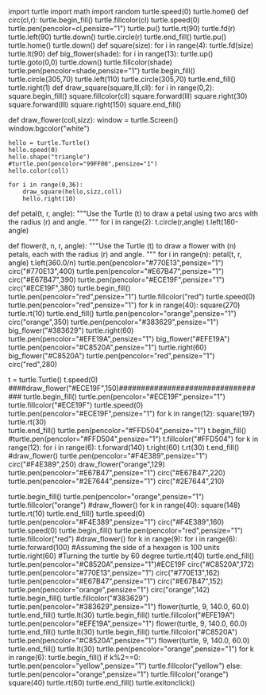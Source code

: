 import turtle
import math
import random
turtle.speed(0)
turtle.home()
def circ(cl,r): 
    turtle.begin_fill()
    turtle.fillcolor(cl)
    turtle.speed(0)
    turtle.pen(pencolor=cl,pensize="1")
    turtle.pu()
    turtle.rt(90)
    turtle.fd(r)
    turtle.left(90)
    turtle.down()
    turtle.circle(r)
    turtle.end_fill()
    turtle.pu()
    turtle.home()
    turtle.down()
def square(size):
    for i in range(4):
        turtle.fd(size)
        turtle.lt(90)
def big_flower(shade):
    for i in range(13):
        turtle.up()
        turtle.goto(0,0)
        turtle.down()
        turtle.fillcolor(shade)
        turtle.pen(pencolor=shade,pensize="1")
        turtle.begin_fill()
        turtle.circle(305,70)
        turtle.left(110)
        turtle.circle(305,70)
        turtle.end_fill()
        turtle.right(1)
def draw_square(square,lll,cll):
    for i in range(0,2):
        square.begin_fill()
        square.fillcolor(cll)
        square.forward(lll)
        square.right(30)
        square.forward(lll)
        square.right(150)
        square.end_fill()


def draw_flower(coll,sizz):
	window = turtle.Screen()
	window.bgcolor("white")

	hello = turtle.Turtle()
	hello.speed(0)
	hello.shape("triangle")
    #turtle.pen(pencolor="99FF00",pensize="1")
	hello.color(coll)

	for i in range(0,36):
		draw_square(hello,sizz,coll)
		hello.right(10)
def petal(t, r, angle):
    """Use the Turtle (t) to draw a petal using two arcs
    with the radius (r) and angle.
    """
    for i in range(2):
        t.circle(r,angle)
        t.left(180-angle)

def flower(t, n, r, angle):
    """Use the Turtle (t) to draw a flower with (n) petals,
    each with the radius (r) and angle.
    """
    for i in range(n):
        petal(t, r, angle)
        t.left(360.0/n)
turtle.pen(pencolor="#770E13",pensize="1")
circ("#770E13",400)
turtle.pen(pencolor="#E67B47",pensize="1")
circ("#E67B47",390)
turtle.pen(pencolor="#ECE19F",pensize="1")
circ("#ECE19F",380)
turtle.begin_fill()
turtle.pen(pencolor="red",pensize="1")
turtle.fillcolor("red")
turtle.speed(0)
turtle.pen(pencolor="red",pensize="1")
for k in range(40):
    square(270)
    turtle.rt(10)
turtle.end_fill()
turtle.pen(pencolor="orange",pensize="1")
circ("orange",350)
turtle.pen(pencolor="#383629",pensize="1")
big_flower("#383629")
turtle.right(60)
turtle.pen(pencolor="#EFE19A",pensize="1")
big_flower("#EFE19A")
turtle.pen(pencolor="#C8520A",pensize="1")
turtle.right(60)
big_flower("#C8520A")
turtle.pen(pencolor="red",pensize="1")
circ("red",280)


t = turtle.Turtle()
t.speed(0)
####draw_flower("#ECE19F",150)##################################
turtle.begin_fill()
turtle.pen(pencolor="#ECE19F",pensize="1")
turtle.fillcolor("#ECE19F")
turtle.speed(0)
turtle.pen(pencolor="#ECE19F",pensize="1")
for k in range(12):
    square(197)
    turtle.rt(30)  
turtle.end_fill()
turtle.pen(pencolor="#FFD504",pensize="1")
t.begin_fill()
#turtle.pen(pencolor="#FFD504",pensize="1")
t.fillcolor("#FFD504")
for k in range(12):
    for i in range(6):
        t.forward(140)
        t.right(60) 
    t.rt(30)
t.end_fill()
#draw_flower()
turtle.pen(pencolor="#F4E389",pensize="1")
circ("#F4E389",250)
draw_flower("orange",129)
turtle.pen(pencolor="#E67B47",pensize="1")
circ("#E67B47",220)
turtle.pen(pencolor="#2E7644",pensize="1")
circ("#2E7644",210)

turtle.begin_fill()
turtle.pen(pencolor="orange",pensize="1")
turtle.fillcolor("orange")
#draw_flower()
for k in range(40):
    square(148)
    turtle.rt(10)
turtle.end_fill()
turtle.speed(0)
turtle.pen(pencolor="#F4E389",pensize="1")
circ("#F4E389",160)
turtle.speed(0)
turtle.begin_fill()
turtle.pen(pencolor="red",pensize="1")
turtle.fillcolor("red")
#draw_flower()
for k in range(9):
    for i in range(6):
        turtle.forward(100) #Assuming the side of a hexagon is 100 units
        turtle.right(60) #Turning the turtle by 60 degree
    turtle.rt(40)
turtle.end_fill()
turtle.pen(pencolor="#C8520A",pensize="1")#ECE19F
circ("#C8520A",172)
turtle.pen(pencolor="#770E13",pensize="1")
circ("#770E13",162)
turtle.pen(pencolor="#E67B47",pensize="1")
circ("#E67B47",152)
turtle.pen(pencolor="orange",pensize="1")
circ("orange",142)
turtle.begin_fill()
turtle.fillcolor("#383629")
turtle.pen(pencolor="#383629",pensize="1")
flower(turtle, 9, 140.0, 60.0)
turtle.end_fill()
turtle.lt(30)
turtle.begin_fill()
turtle.fillcolor("#EFE19A")
turtle.pen(pencolor="#EFE19A",pensize="1")
flower(turtle, 9, 140.0, 60.0)
turtle.end_fill()
turtle.lt(30)
turtle.begin_fill()
turtle.fillcolor("#C8520A")
turtle.pen(pencolor="#C8520A",pensize="1")
flower(turtle, 9, 140.0, 60.0)
turtle.end_fill()
turtle.lt(30)
turtle.pen(pencolor="orange",pensize="1")
for k in range(6):
    turtle.begin_fill()
    if k%2==0:
        turtle.pen(pencolor="yellow",pensize="1")
        turtle.fillcolor("yellow")
    else:
        turtle.pen(pencolor="orange",pensize="1")
        turtle.fillcolor("orange")
    square(40)
    turtle.rt(60)
    turtle.end_fill()
turtle.exitonclick()


    

    
    
